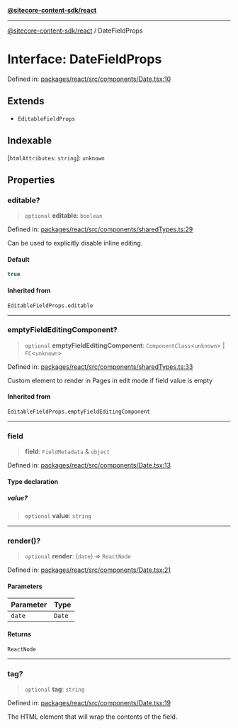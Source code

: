 [**@sitecore-content-sdk/react**](../README.md)

***

[@sitecore-content-sdk/react](../README.md) / DateFieldProps

# Interface: DateFieldProps

Defined in: [packages/react/src/components/Date.tsx:10](https://github.com/Sitecore/xmc-jss-dev/blob/7d08f3848ecc646e56af22ef11f8adc934af98c7/packages/react/src/components/Date.tsx#L10)

## Extends

- `EditableFieldProps`

## Indexable

\[`htmlAttributes`: `string`\]: `unknown`

## Properties

### editable?

> `optional` **editable**: `boolean`

Defined in: [packages/react/src/components/sharedTypes.ts:29](https://github.com/Sitecore/xmc-jss-dev/blob/7d08f3848ecc646e56af22ef11f8adc934af98c7/packages/react/src/components/sharedTypes.ts#L29)

Can be used to explicitly disable inline editing.

#### Default

```ts
true
```

#### Inherited from

`EditableFieldProps.editable`

***

### emptyFieldEditingComponent?

> `optional` **emptyFieldEditingComponent**: `ComponentClass`\<`unknown`\> \| `FC`\<`unknown`\>

Defined in: [packages/react/src/components/sharedTypes.ts:33](https://github.com/Sitecore/xmc-jss-dev/blob/7d08f3848ecc646e56af22ef11f8adc934af98c7/packages/react/src/components/sharedTypes.ts#L33)

Custom element to render in Pages in edit mode if field value is empty

#### Inherited from

`EditableFieldProps.emptyFieldEditingComponent`

***

### field

> **field**: `FieldMetadata` & `object`

Defined in: [packages/react/src/components/Date.tsx:13](https://github.com/Sitecore/xmc-jss-dev/blob/7d08f3848ecc646e56af22ef11f8adc934af98c7/packages/react/src/components/Date.tsx#L13)

#### Type declaration

##### value?

> `optional` **value**: `string`

***

### render()?

> `optional` **render**: (`date`) => `ReactNode`

Defined in: [packages/react/src/components/Date.tsx:21](https://github.com/Sitecore/xmc-jss-dev/blob/7d08f3848ecc646e56af22ef11f8adc934af98c7/packages/react/src/components/Date.tsx#L21)

#### Parameters

| Parameter | Type |
| ------ | ------ |
| `date` | `Date` |

#### Returns

`ReactNode`

***

### tag?

> `optional` **tag**: `string`

Defined in: [packages/react/src/components/Date.tsx:19](https://github.com/Sitecore/xmc-jss-dev/blob/7d08f3848ecc646e56af22ef11f8adc934af98c7/packages/react/src/components/Date.tsx#L19)

The HTML element that will wrap the contents of the field.
